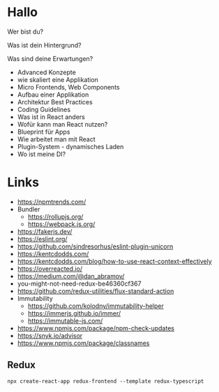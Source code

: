 # Hallo

Wer bist du?

Was ist dein Hintergrund?

Was sind deine Erwartungen?

- Advanced Konzepte
- wie skaliert eine Applikation
- Micro Frontends, Web Components
- Aufbau einer Applikation
- Architektur Best Practices
- Coding Guidelines
- Was ist in React anders
- Wofür kann man React nutzen?
- Blueprint für Apps
- Wie arbeitet man mit React
- Plugin-System - dynamisches Laden
- Wo ist meine DI?

# Links

- https://npmtrends.com/
- Bundler
  - https://rollupjs.org/
  - https://webpack.js.org/
- https://fakerjs.dev/
- https://eslint.org/
- https://github.com/sindresorhus/eslint-plugin-unicorn
- https://kentcdodds.com/
- https://kentcdodds.com/blog/how-to-use-react-context-effectively
- https://overreacted.io/
- https://medium.com/@dan_abramov/
- you-might-not-need-redux-be46360cf367
- https://github.com/redux-utilities/flux-standard-action
- Immutability
  - https://github.com/kolodny/immutability-helper
  - https://immerjs.github.io/immer/
  - https://immutable-js.com/
- https://www.npmjs.com/package/npm-check-updates
- https://snyk.io/advisor
- https://www.npmjs.com/package/classnames

## Redux

`npx create-react-app redux-frontend --template redux-typescript `
